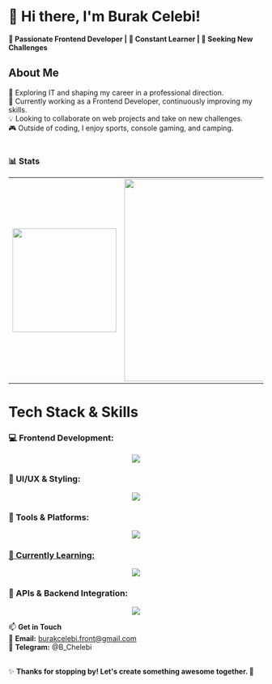 # 👋 Hi there, I'm Burak Celebi!<br>
**🚀 Passionate <strong>Frontend Developer</strong> | 🌱 Constant Learner | 🎯 Seeking New Challenges<br>**

<h2>About Me</h2>
👀 Exploring IT and shaping my career in a professional direction.<br>
🌱 Currently working as a Frontend Developer, continuously improving my skills.<br>
💡 Looking to collaborate on web projects and take on new challenges.<br>
🎮 Outside of coding, I enjoy sports, console gaming, and camping.<br><br>

### 📊 Stats

<table>
  <tr>
    <td>
      <img src="https://github-readme-stats.vercel.app/api?username=BurakCelebi-front&show_icons=true&theme=gruvbox" height="205px"/>
    </td>
    <td rowspan="2">
      <img src="https://github-readme-stats.vercel.app/api/top-langs/?username=BurakCelebi-front&theme=gruvbox" height="400px"/>
    </td>
  </tr>
</table>

#

# Tech Stack & Skills

<h3> 💻 Frontend Development:</h3>
<p align="center">
  <a href="https://skillicons.dev">
    <img src="https://skillicons.dev/icons?i=html,css,js,react,next,typescript,tailwind" />
  </a>
</p>
<h3> 🎨 UI/UX & Styling:
<p align="center">
  <a href="https://skillicons.dev">
    <img src="https://skillicons.dev/icons?i=sass,bootstrap,styledcomponents,materialui" />
  </a>
</p>
<h3> 🔧 Tools & Platforms: </h3>
<p align="center">
  <a href="https://skillicons.dev">
    <img src="https://skillicons.dev/icons?i=github,mongodb,figma,vite"
  </a>
</p>
<h3> 🚀 Currently Learning: </h3>
<p align="center">
  <a href="https://skillicons.dev">
    <img src="https://skillicons.dev/icons?i=nodejs,typescript,express,postman,git,mysql" />
  </a>
</p>
<h3> 📡 APIs & Backend Integration: </h3>
<p align="center">
  <a href="https://skillicons.dev">
    <img src="https://skillicons.dev/icons?i=express,fastapi" />
  </a>
</p>


📫 <strong>Get in Touch </strong> <br>
📩 <strong>Email:</strong> burakcelebi.front@gmail.com <br>
💬 <strong>Telegram:</strong> @B_Chelebi<br><br>



✨ <strong>Thanks for stopping by! Let's create something awesome together. </strong> 🚀

